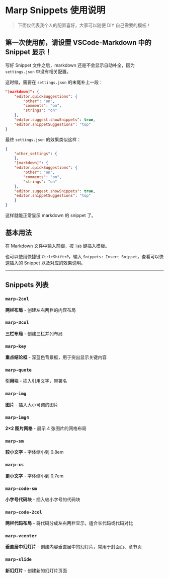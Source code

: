 # Marp Snippets 使用说明

> 下面仅代表我个人的配置喜好，大家可以随便 DIY 自己需要的模板！


## 第一次使用前，请设置 VSCode-Markdown 中的 Snippet 显示！
写好 Snippet 文件之后，markdown 还是不会显示自动补全，因为 `settings.json` 中没有相关配置。

这时候，需要在 `settings.json` 的末尾补上一段：
```json
"[markdown]": {
    "editor.quickSuggestions": {
        "other": "on",
        "comments": "on",
        "strings": "on"
    },
    "editor.suggest.showSnippets": true,
    "editor.snippetSuggestions": "top"
}
```

最终 `settings.json` 的效果类似这样：
```json
{   
    "other_settings": {
    },
    "[markdown]": {
    "editor.quickSuggestions": {
        "other": "on",
        "comments": "on",
        "strings": "on"
    },
    "editor.suggest.showSnippets": true,
    "editor.snippetSuggestions": "top"
    }
}
```

这样就能正常显示 markdown 的 snippet 了。

## 基本用法

在 Markdown 文件中输入前缀，按 `Tab` 键插入模板。

也可以使用快捷键 `Ctrl+Shift+P`，输入 `Snippets: Insert Snippet`，查看可以快速插入的 Snippet 以及对应的效果说明。

---

## Snippets 列表

### `marp-2col`
**两栏布局** - 创建左右两栏的内容布局

### `marp-3col`
**三栏布局** - 创建三栏并列布局

### `marp-key`
**重点结论框** - 深蓝色背景框，用于突出显示关键内容

### `marp-quote`
**引用块** - 插入引用文字，带署名

### `marp-img`
**图片** - 插入大小可调的图片

### `marp-img4`
**2×2 图片网格** - 展示 4 张图片的网格布局

### `marp-sm`
**较小文字** - 字体缩小到 0.8em

### `marp-xs`
**更小文字** - 字体缩小到 0.7em

### `marp-code-sm`
**小字号代码块** - 插入较小字号的代码块

### `marp-code-2col`
**两栏代码布局** - 将代码分成左右两栏显示，适合长代码或代码对比

### `marp-vcenter`
**垂直居中幻灯片** - 创建内容垂直居中的幻灯片，常用于封面页、章节页

### `marp-slide`
**新幻灯片** - 创建新的幻灯片页面